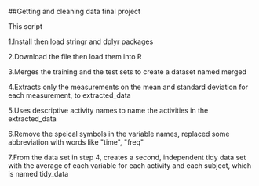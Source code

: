 ##Getting and cleaning data final project

This script

1.Install then load stringr and dplyr packages

2.Download the file then load them into R

3.Merges the training and the test sets to create a dataset named merged

4.Extracts only the measurements on the mean and standard deviation for each measurement, to extracted_data

5.Uses descriptive activity names to name the activities in the extracted_data

6.Remove the speical symbols in the variable names, replaced some abbreviation with words like "time", "freq"

7.From the data set in step 4, creates a second, independent tidy data set with the average of each variable for each activity and each subject, which is named tidy_data
